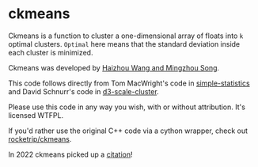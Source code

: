 ckmeans
=======

Ckmeans is a function to cluster a one-dimensional array of floats into `k` optimal clusters.
`Optimal` here means that the standard deviation inside each cluster is minimized.

Ckmeans was developed by
[Haizhou Wang and Mingzhou Song](http://journal.r-project.org/archive/2011-2/RJournal_2011-2_Wang+Song.pdf).

This code follows directly from Tom MacWright's code in
[simple-statistics](https://github.com/simple-statistics/simple-statistics/blob/master/src/ckmeans.js)
and David Schnurr's code in [d3-scale-cluster](https://github.com/schnerd/d3-scale-cluster/).

Please use this code in any way you wish, with or without attribution. It's licensed WTFPL.

If you'd rather use the original C++ code via a cython wrapper, check out
[rocketrip/ckmeans](https://github.com/rocketrip/ckmeans).

In 2022 ckmeans picked up a [citation](https://arxiv.org/ftp/arxiv/papers/2202/2202.04883.pdf)!
